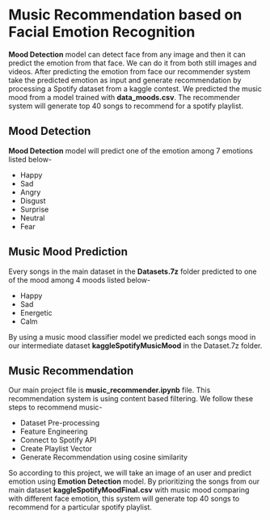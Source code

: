 Music Recommendation based on Facial Emotion Recognition
========================================================

**Mood Detection** model can detect face from any image and then it can predict the emotion from that face.
We can do it from both still images and videos.
After predicting the emotion from face our recommender system take the predicted emotion as input and generate recommendation by processing a Spotify dataset from a kaggle contest. We predicted the music mood from a model trained with **data_moods.csv**. The recommender system will generate top 40 songs to recommend for a spotify playlist.

Mood Detection
--------------
**Mood Detection** model will predict one of the emotion among 7 emotions listed below-
* Happy
* Sad
* Angry
* Disgust
* Surprise
* Neutral
* Fear

Music Mood Prediction
---------------------

Every songs in the main dataset in the **Datasets.7z** folder predicted to one of the mood among 4 moods listed below-
* Happy
* Sad
* Energetic
* Calm

By using a music mood classifier model we predicted each songs mood in our intermediate dataset **kaggleSpotifyMusicMood** in the Dataset.7z folder.

Music Recommendation
--------------------
Our main project file is **music_recommender.ipynb** file. This recommendation system is using content based filtering. We follow these steps to recommend music-
* Dataset Pre-processing
* Feature Engineering
* Connect to Spotify API
* Create Playlist Vector
* Generate Recommendation using cosine similarity

So according to this project, we will take an image of an user and predict emotion using **Emotion Detection** model. By prioritizing the songs from our main dataset **kaggleSpotifyMoodFinal.csv** with music mood comparing with different face emotion, this system will generate top 40 songs to recommend for a particular spotify playlist. 

